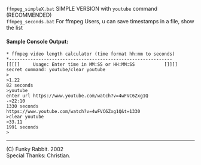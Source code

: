 `ffmpeg_simpleX.bat` SIMPLE VERSION with `youtube` command (RECOMMENDED)
<br>`ffmpeg_seconds.bat` For ffmpeg Users, u can save timestamps in a file, show the list

#### Sample Console Output:
```
* ffmpeg video length calculator (time format hh:mm to seconds)
*-------------------------------------------------------------
[[[[]     Usage: Enter time in MM:SS or HH:MM:SS           []]]]
secret command: youtube/clear youtube
>
>1.22
82 seconds
>youtube
enter url https://www.youtube.com/watch?v=4wFVC6Zxg1Q
->22:10
1330 seconds
https://www.youtube.com/watch?v=4wFVC6Zxg1Q&t=1330
>clear youtube
>33.11
1991 seconds
>
```
______________________________

(C) Funky Rabbit. 2002
<br>Special Thanks: Christian.
